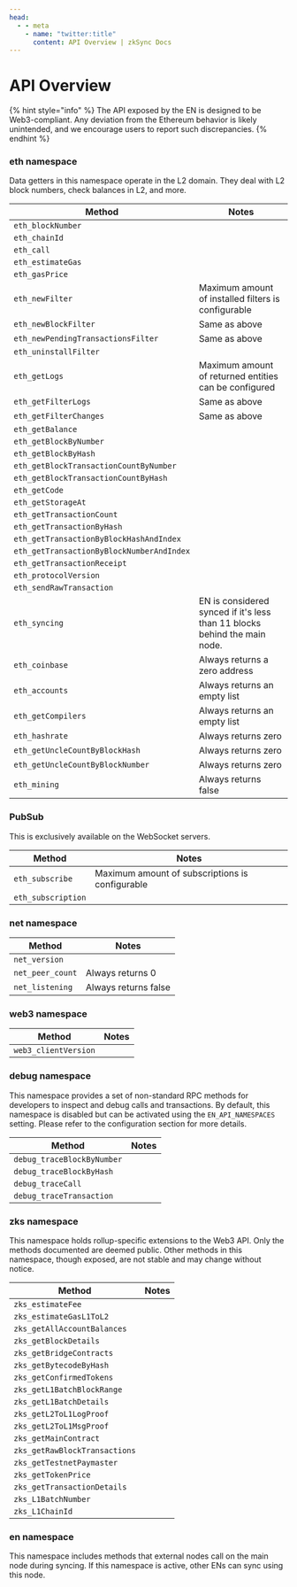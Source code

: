 ```yaml
---
head:
  - - meta
    - name: "twitter:title"
      content: API Overview | zkSync Docs
---
```


# API Overview

{% hint style="info" %}
The API exposed by the EN is designed to be Web3-compliant. Any deviation from the Ethereum behavior is likely unintended, and we encourage users to report such discrepancies.
{% endhint %}

### **eth namespace**

Data getters in this namespace operate in the L2 domain. They deal with L2 block numbers, check balances in L2, and more.

| Method                                    | Notes                                                                     |
| ----------------------------------------- | ------------------------------------------------------------------------- |
| `eth_blockNumber`                         |                                                                           |
| `eth_chainId`                             |                                                                           |
| `eth_call`                                |                                                                           |
| `eth_estimateGas`                         |                                                                           |
| `eth_gasPrice`                            |                                                                           |
| `eth_newFilter`                           | Maximum amount of installed filters is configurable                       |
| `eth_newBlockFilter`                      | Same as above                                                             |
| `eth_newPendingTransactionsFilter`        | Same as above                                                             |
| `eth_uninstallFilter`                     |                                                                           |
| `eth_getLogs`                             | Maximum amount of returned entities can be configured                     |
| `eth_getFilterLogs`                       | Same as above                                                             |
| `eth_getFilterChanges`                    | Same as above                                                             |
| `eth_getBalance`                          |                                                                           |
| `eth_getBlockByNumber`                    |                                                                           |
| `eth_getBlockByHash`                      |                                                                           |
| `eth_getBlockTransactionCountByNumber`    |                                                                           |
| `eth_getBlockTransactionCountByHash`      |                                                                           |
| `eth_getCode`                             |                                                                           |
| `eth_getStorageAt`                        |                                                                           |
| `eth_getTransactionCount`                 |                                                                           |
| `eth_getTransactionByHash`                |                                                                           |
| `eth_getTransactionByBlockHashAndIndex`   |                                                                           |
| `eth_getTransactionByBlockNumberAndIndex` |                                                                           |
| `eth_getTransactionReceipt`               |                                                                           |
| `eth_protocolVersion`                     |                                                                           |
| `eth_sendRawTransaction`                  |                                                                           |
| `eth_syncing`                             | EN is considered synced if it's less than 11 blocks behind the main node. |
| `eth_coinbase`                            | Always returns a zero address                                             |
| `eth_accounts`                            | Always returns an empty list                                              |
| `eth_getCompilers`                        | Always returns an empty list                                              |
| `eth_hashrate`                            | Always returns zero                                                       |
| `eth_getUncleCountByBlockHash`            | Always returns zero                                                       |
| `eth_getUncleCountByBlockNumber`          | Always returns zero                                                       |
| `eth_mining`                              | Always returns false                                                      |

### **PubSub**

This is exclusively available on the WebSocket servers.

| Method             | Notes                                           |
| ------------------ | ----------------------------------------------- |
| `eth_subscribe`    | Maximum amount of subscriptions is configurable |
| `eth_subscription` |                                                 |

### **net namespace**

| Method           | Notes                |
| ---------------- | -------------------- |
| `net_version`    |                      |
| `net_peer_count` | Always returns 0     |
| `net_listening`  | Always returns false |

### **web3 namespace**

| Method               | Notes |
| -------------------- | ----- |
| `web3_clientVersion` |       |

### **debug namespace**

This namespace provides a set of non-standard RPC methods for developers to inspect and debug calls and transactions. By default, this namespace is disabled but can be activated using the `EN_API_NAMESPACES` setting. Please refer to the configuration section for more details.&#x20;

| Method                     | Notes |
| -------------------------- | ----- |
| `debug_traceBlockByNumber` |       |
| `debug_traceBlockByHash`   |       |
| `debug_traceCall`          |       |
| `debug_traceTransaction`   |       |

### **zks namespace**

This namespace holds rollup-specific extensions to the Web3 API. Only the methods documented are deemed public. Other methods in this namespace, though exposed, are not stable and may change without notice.

| Method                        | Notes |
| ----------------------------- | ----- |
| `zks_estimateFee`             |       |
| `zks_estimateGasL1ToL2`       |       |
| `zks_getAllAccountBalances`   |       |
| `zks_getBlockDetails`         |       |
| `zks_getBridgeContracts`      |       |
| `zks_getBytecodeByHash`       |       |
| `zks_getConfirmedTokens`      |       |
| `zks_getL1BatchBlockRange`    |       |
| `zks_getL1BatchDetails`       |       |
| `zks_getL2ToL1LogProof`       |       |
| `zks_getL2ToL1MsgProof`       |       |
| `zks_getMainContract`         |       |
| `zks_getRawBlockTransactions` |       |
| `zks_getTestnetPaymaster`     |       |
| `zks_getTokenPrice`           |       |
| `zks_getTransactionDetails`   |       |
| `zks_L1BatchNumber`           |       |
| `zks_L1ChainId`               |       |

### **en namespace**

This namespace includes methods that external nodes call on the main node during syncing. If this namespace is active, other ENs can sync using this node.
